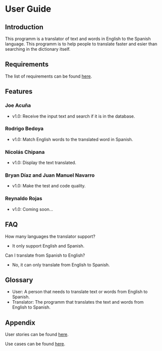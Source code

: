 # User Guide

## Introduction

This programm is a translator of text and words in English to the Spanish language. This programm is to help people to translate faster and esier than searching in the dictionary itself.

## Requirements

The list of requirements can be found [here](https://github.com/cs2901/testing-ayuda-pe/blob/master/Requirements/Requirements.md).

## Features
### Joe Acuña
- v1.0: Receive the input text and search if it is in the database.

### Rodrigo Bedoya
- v1.0: Match English words to the translated word in Spanish.

### Nicolás Chipana
- v1.0: Display the text translated.

### Bryan Díaz and Juan Manuel Navarro
- v1.0: Make the test and code quality.

### Reynaldo Rojas
- v1.0: Coming soon...

## FAQ

How many languages the translator support?
- It only support English and Spanish.

Can I translate from Spanish to English?
- No, it can only translate from English to Spanish.

## Glossary

- User: A person that needs to translate text or words from English to Spanish.
- Translator: The programm that translates the text and words from English to Spanish.

## Appendix

User stories can be found [here](https://github.com/cs2901/testing-ayuda-pe/issues).

Use cases can be found [here]().
